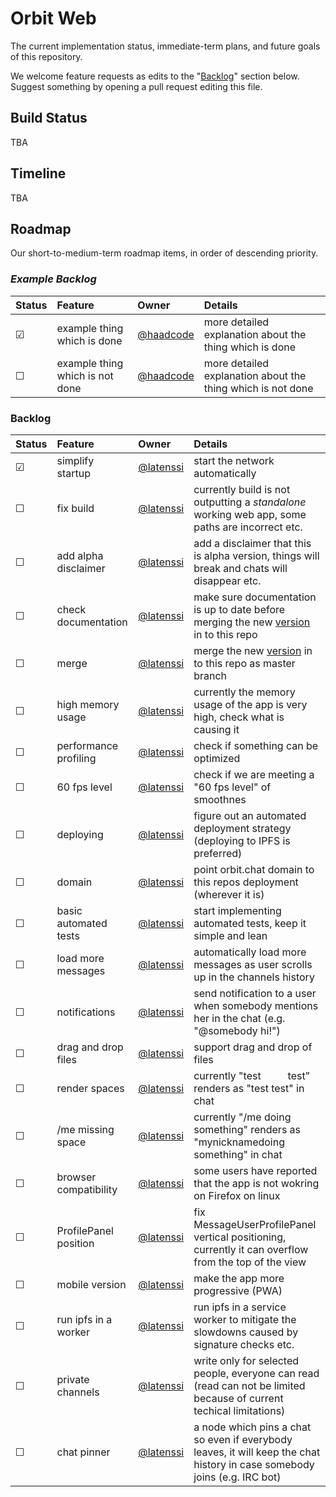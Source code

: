 # Orbit Web

The current implementation status, immediate-term plans, and future goals of this repository.

We welcome feature requests as edits to the "[Backlog](#backlog)" section below. Suggest something by opening a pull request editing this file.

## Build Status

TBA

## Timeline

TBA

## Roadmap

Our short-to-medium-term roadmap items, in order of descending priority.

### _Example Backlog_

| Status  | Feature                         | Owner                                    | Details                                                     |
| :------ | :------------------------------ | :--------------------------------------- | :---------------------------------------------------------- |
| &#9745; | example thing which is done     | [@haadcode](https://github.com/haadcode) | more detailed explanation about the thing which is done     |
| &#9744; | example thing which is not done | [@haadcode](https://github.com/haadcode) | more detailed explanation about the thing which is not done |

### Backlog

| Status  | Feature               | Owner                                    | Details                                                                                                                       |
| :------ | :-------------------- | :--------------------------------------- | :---------------------------------------------------------------------------------------------------------------------------- |
| &#9745; | simplify startup      | [@latenssi](https://github.com/latenssi) | start the network automatically                                                                                               |
| &#9744; | fix build             | [@latenssi](https://github.com/latenssi) | currently build is not outputting a _standalone_ working web app, some paths are incorrect etc.                               |
| &#9744; | add alpha disclaimer  | [@latenssi](https://github.com/latenssi) | add a disclaimer that this is alpha version, things will break and chats will disappear etc.                                  |
| &#9744; | check documentation   | [@latenssi](https://github.com/latenssi) | make sure documentation is up to date before merging the new [version](https://github.com/orbitdb/orbit-chat) in to this repo |
| &#9744; | merge                 | [@latenssi](https://github.com/latenssi) | merge the new [version](https://github.com/orbitdb/orbit-chat) in to this repo as master branch                               |
| &#9744; | high memory usage     | [@latenssi](https://github.com/latenssi) | currently the memory usage of the app is very high, check what is causing it                                                  |
| &#9744; | performance profiling | [@latenssi](https://github.com/latenssi) | check if something can be optimized                                                                                           |
| &#9744; | 60 fps level          | [@latenssi](https://github.com/latenssi) | check if we are meeting a "60 fps level" of smoothnes                                                                         |
| &#9744; | deploying             | [@latenssi](https://github.com/latenssi) | figure out an automated deployment strategy (deploying to IPFS is preferred)                                                  |
| &#9744; | domain                | [@latenssi](https://github.com/latenssi) | point orbit.chat domain to this repos deployment (wherever it is)                                                             |
| &#9744; | basic automated tests | [@latenssi](https://github.com/latenssi) | start implementing automated tests, keep it simple and lean                                                                   |
| &#9744; | load more messages    | [@latenssi](https://github.com/latenssi) | automatically load more messages as user scrolls up in the channels history                                                   |
| &#9744; | notifications         | [@latenssi](https://github.com/latenssi) | send notification to a user when somebody mentions her in the chat (e.g. "&commat;somebody hi!")                              |
| &#9744; | drag and drop files   | [@latenssi](https://github.com/latenssi) | support drag and drop of files                                                                                                |
| &#9744; | render spaces         | [@latenssi](https://github.com/latenssi) | currently "test&nbsp;&nbsp;&nbsp;&nbsp;&nbsp;&nbsp;&nbsp;&nbsp;&nbsp;&nbsp;test" renders as "test test" in chat               |
| &#9744; | /me missing space     | [@latenssi](https://github.com/latenssi) | currently "/me doing something" renders as "mynicknamedoing something" in chat                                                |
| &#9744; | browser compatibility | [@latenssi](https://github.com/latenssi) | some users have reported that the app is not wokring on Firefox on linux                                                      |
| &#9744; | ProfilePanel position | [@latenssi](https://github.com/latenssi) | fix MessageUserProfilePanel vertical positioning, currently it can overflow from the top of the view                          |
| &#9744; | mobile version        | [@latenssi](https://github.com/latenssi) | make the app more progressive (PWA)                                                                                           |
| &#9744; | run ipfs in a worker  | [@latenssi](https://github.com/latenssi) | run ipfs in a service worker to mitigate the slowdowns caused by signature checks etc.                                        |
| &#9744; | private channels      | [@latenssi](https://github.com/latenssi) | write only for selected people, everyone can read (read can not be limited because of current techical limitations)           |
| &#9744; | chat pinner           | [@latenssi](https://github.com/latenssi) | a node which pins a chat so even if everybody leaves, it will keep the chat history in case somebody joins (e.g. IRC bot)     |
